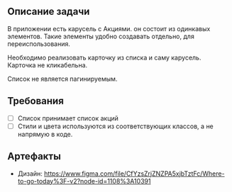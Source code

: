 ## Описание задачи

В приложении есть карусель с Акциями. он состоит из одинкавых элементов.
Такие элементы удобно создавать отдельно, для переиспользования.

Необходимо реализовать карточку из списка и саму карусель.
Карточка не кликабельна. 

Список не является пагинируемым.


## Требования

* [ ] Список принимает список акций
* [ ] Стили и цвета используются из соответствующих классов, а не напрямую в коде.

## Артефакты

- Дизайн: https://www.figma.com/file/CfYzsZrjZNZPA5xjbTztFc/Where-to-go-today%3F-v2?node-id=1108%3A10391

 